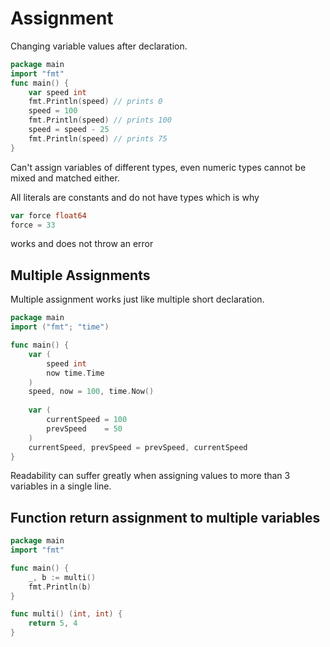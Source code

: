 # Assignment

Changing variable values after declaration.

``` go
package main
import "fmt"
func main() {
    var speed int
    fmt.Println(speed) // prints 0
    speed = 100
    fmt.Println(speed) // prints 100
    speed = speed - 25
    fmt.Println(speed) // prints 75
}
```

Can't assign variables of different types, even numeric types cannot be mixed
and matched either.

All literals are constants and do not have types which is why

``` go
var force float64
force = 33
```

works and does not throw an error

## Multiple Assignments

Multiple assignment works just like multiple short declaration.

``` go
package main
import ("fmt"; "time")

func main() {
    var (
        speed int
        now time.Time
    )
    speed, now = 100, time.Now()
    
    var (
        currentSpeed = 100
        prevSpeed    = 50
    )
    currentSpeed, prevSpeed = prevSpeed, currentSpeed
}
```

Readability can suffer greatly when assigning values to more than 3 variables in
a single line.

## Function return assignment to multiple variables

``` go
package main
import "fmt"

func main() {
    _, b := multi()
    fmt.Println(b)
}

func multi() (int, int) {
    return 5, 4
}
```
